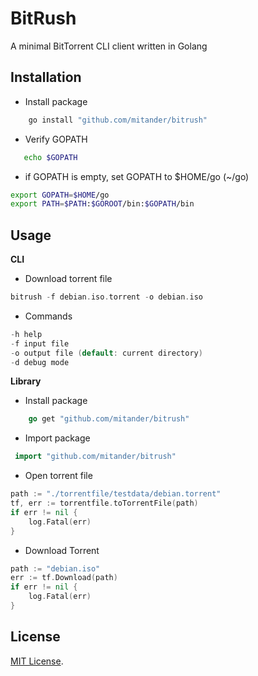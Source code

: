 # BitRush
A minimal BitTorrent CLI client written in Golang


## Installation

* Install package
```bash
    go install "github.com/mitander/bitrush"
```
* Verify GOPATH
```bash
   echo $GOPATH
```

* if GOPATH is empty, set GOPATH to $HOME/go (~/go)
```bash
export GOPATH=$HOME/go
export PATH=$PATH:$GOROOT/bin:$GOPATH/bin
```

## Usage

**CLI**
* Download torrent file
```go
bitrush -f debian.iso.torrent -o debian.iso
```

* Commands
```go
-h help
-f input file
-o output file (default: current directory)
-d debug mode
```

**Library**

* Install package
```go
    go get "github.com/mitander/bitrush"
```
* Import package
```go
 import "github.com/mitander/bitrush"
```
* Open torrent file
```go
path := "./torrentfile/testdata/debian.torrent"
tf, err := torrentfile.toTorrentFile(path)
if err != nil {
    log.Fatal(err)
}
```

* Download Torrent
```go
path := "debian.iso"
err := tf.Download(path)
if err != nil {
    log.Fatal(err)
}
```

## License
[MIT License](LICENSE).

